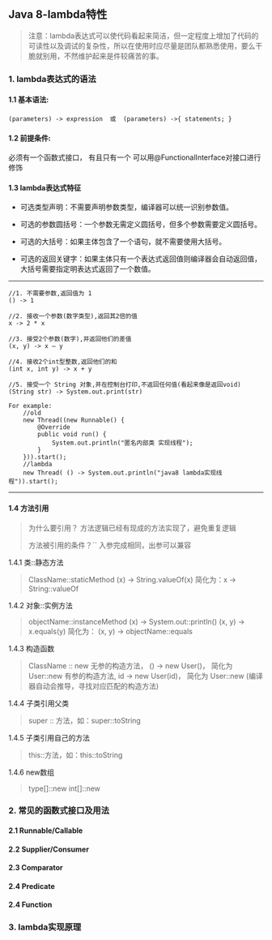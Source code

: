 ## Java 8-lambda特性

> 注意：lambda表达式可以使代码看起来简洁，但一定程度上增加了代码的可读性以及调试的复杂性，所以在使用时应尽量是团队都熟悉使用，要么干脆就别用，不然维护起来是件较痛苦的事。

### 1. lambda表达式的语法

#### 1.1 基本语法: 
    
    (parameters) -> expression  或  (parameters) ->{ statements; }

#### 1.2 前提条件:
必须有一个函数式接口， 有且只有一个
可以用@FunctionalInterface对接口进行修饰

#### 1.3 lambda表达式特征

- 可选类型声明：不需要声明参数类型，编译器可以统一识别参数值。

- 可选的参数圆括号：一个参数无需定义圆括号，但多个参数需要定义圆括号。

- 可选的大括号：如果主体包含了一个语句，就不需要使用大括号。

- 可选的返回关键字：如果主体只有一个表达式返回值则编译器会自动返回值，大括号需要指定明表达式返回了一个数值。
---
    //1. 不需要参数,返回值为 1 
    () -> 1  
      
    //2. 接收一个参数(数字类型),返回其2倍的值  
    x -> 2 * x  
      
    //3. 接受2个参数(数字),并返回他们的差值  
    (x, y) -> x – y  
      
    //4. 接收2个int型整数,返回他们的和  
    (int x, int y) -> x + y  
      
    //5. 接受一个 String 对象,并在控制台打印,不返回任何值(看起来像是返回void)  
    (String str) -> System.out.print(str)

    For example:
        //old
        new Thread((new Runnable() {
            @Override
            public void run() {
                System.out.println("匿名内部类 实现线程");
            }
        })).start();
        //lambda
        new Thread( () -> System.out.println("java8 lambda实现线程")).start();
---        

#### 1.4 方法引用

> 为什么要引用？
> 方法逻辑已经有现成的方法实现了，避免重复逻辑
>
> 方法被引用的条件？``
> 入参完成相同，出参可以兼容
    
1.4.1 类::静态方法
> ClassName::staticMethod
> (x) -> String.valueOf(x) 简化为：x -> String::valueOf

1.4.2 对象::实例方法
> objectName::instanceMethod
> (x) -> System.out::println()
> (x, y) -> x.equals(y)  简化为： (x, y) -> objectName::equals

1.4.3 构造函数
> ClassName :: new
> 无参的构造方法， () -> new User()， 简化为 User::new
> 有参的构造方法, id -> new User(id)， 简化为 User::new (编译器自动会推导，寻找对应匹配的构造方法)

1.4.4 子类引用父类
> super :: 方法，如：super::toString

1.4.5 子类引用自己的方法
> this::方法，如：this::toString

1.4.6 new数组
> type[]::new
> int[]::new

### 2. 常见的函数式接口及用法

#### 2.1 Runnable/Callable

#### 2.2 Supplier/Consumer

#### 2.3 Comparator

#### 2.4 Predicate

#### 2.4 Function

### 3. lambda实现原理